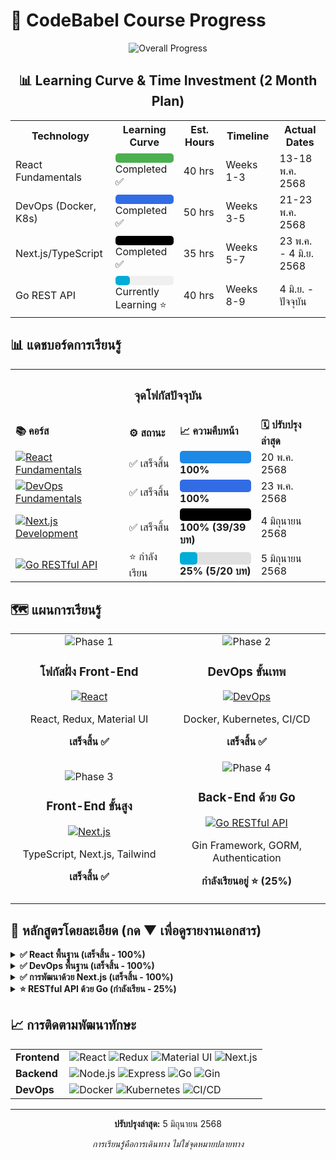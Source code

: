 # 🚀 CodeBabel Course Progress

<div align="center">

![Overall Progress](https://img.shields.io/badge/Progress-78%25-1A73E8?style=for-the-badge&width=500)

## 📊 Learning Curve & Time Investment (2 Month Plan)

<table>
  <tr>
  <th>Technology</th>
  <th>Learning Curve</th>
  <th>Est. Hours</th>
  <th>Timeline</th>
  <th>Actual Dates</th>
  </tr>
  <tr>
  <td>React Fundamentals</td>
  <td>
    <div style="background:#f0f0f0;border-radius:5px;height:15px;width:100%">
    <div style="background:#4CAF50;height:100%;border-radius:5px;width:100%"></div>
    </div>
    <span>Completed ✅</span>
  </td>
  <td>40 hrs</td>
  <td>Weeks 1-3</td>
  <td>13-18 พ.ค. 2568</td>
  </tr>
  <tr>
  <td>DevOps (Docker, K8s)</td>
  <td>
    <div style="background:#f0f0f0;border-radius:5px;height:15px;width:100%">
    <div style="background:#326CE5;height:100%;border-radius:5px;width:100%"></div>
    </div>
    <span>Completed ✅</span>
  </td>
  <td>50 hrs</td>
  <td>Weeks 3-5</td>
  <td>21-23 พ.ค. 2568</td>
  </tr>
  <tr>
  <td>Next.js/TypeScript</td>
  <td>
    <div style="background:#f0f0f0;border-radius:5px;height:15px;width:100%">
    <div style="background:#000000;height:100%;border-radius:5px;width:100%"></div>
    </div>
    <span>Completed ✅</span>
  </td>
  <td>35 hrs</td>
  <td>Weeks 5-7</td>
  <td>23 พ.ค. - 4 มิ.ย. 2568</td>
  </tr>
  <tr>
  <td>Go REST API</td>
  <td>
    <div style="background:#f0f0f0;border-radius:5px;height:15px;width:100%">
    <div style="background:#00ADD8;height:100%;border-radius:5px;width:25%"></div>
    </div>
    <span>Currently Learning ⭐</span>
  </td>
  <td>40 hrs</td>
  <td>Weeks 8-9</td>
  <td>4 มิ.ย. - ปัจจุบัน</td>
  </tr>
</table>

</div>

## 📊 แดชบอร์ดการเรียนรู้

<table align="center">
  <tr>
  <th colspan="4" align="center"><h3>จุดโฟกัสปัจจุบัน</h3></th>
  </tr>
  <tr>
  <td><strong>📚 คอร์ส</strong></td>
  <td><strong>⚙️ สถานะ</strong></td>
  <td><strong>📈 ความคืบหน้า</strong></td>
  <td><strong>🗓️ ปรับปรุงล่าสุด</strong></td>
  </tr>
  <tr>
  <td>
    <a href="./reactFundCourse/workshop_product/frontend/README.md">
    <img src="https://img.shields.io/badge/React-Fundamentals-61DAFB?style=flat-square&logo=react" alt="React Fundamentals"/>
    </a>
  </td>
  <td>✅ เสร็จสิ้น</td>
  <td>
    <div style="background-color:#e0e0e0;border-radius:5px;height:20px;width:100%">
    <div style="background-color:#1E88E5;height:100%;width:100%;border-radius:5px;"></div>
    </div>
    <strong>100%</strong>
  </td>
  <td>20 พ.ค. 2568</td>
  </tr>
  <tr>
  <td>
    <a href="./devops_course/README.md">
    <img src="https://img.shields.io/badge/DevOps-Fundamentals-326CE5?style=flat-square&logo=kubernetes" alt="DevOps Fundamentals"/>
    </a>
  </td>
  <td>✅ เสร็จสิ้น</td>
  <td>
    <div style="background-color:#e0e0e0;border-radius:5px;height:20px;width:100%">
    <div style="background-color:#326CE5;height:100%;width:100%;border-radius:5px;"></div>
    </div>
    <strong>100%</strong>
  </td>
  <td>23 พ.ค. 2568</td>
  </tr>
  <tr>
  <td>
    <a href="./nextjs_course/README.md">
    <img src="https://img.shields.io/badge/Next.js-Development-000000?style=flat-square&logo=next.js" alt="Next.js Development"/>
    </a>
  </td>
  <td>✅ เสร็จสิ้น</td>
  <td>
    <div style="background-color:#e0e0e0;border-radius:5px;height:20px;width:100%">
    <div style="background-color:#000000;height:100%;width:100%;border-radius:5px;"></div>
    </div>
    <strong>100% (39/39 บท)</strong>
  </td>
  <td>4 มิถุนายน 2568</td>
  </tr>
  <tr>
  <td>
    <a href="./golang_api/README.md">
    <img src="https://img.shields.io/badge/Go-RESTful_API-00ADD8?style=flat-square&logo=go" alt="Go RESTful API"/>
    </a>
  </td>
  <td>⭐ กำลังเรียน</td>
  <td>
    <div style="background-color:#e0e0e0;border-radius:5px;height:20px;width:100%">
    <div style="background-color:#00ADD8;height:100%;width:25%;border-radius:5px;"></div>
    </div>
    <strong>25% (5/20 บท)</strong>
  </td>
  <td>5 มิถุนายน 2568</td>
  </tr>
</table>

## 🗺️ แผนการเรียนรู้

<div align="center">
  <table width="100%">
    <tr>
      <td width="50%" align="center">
        <img src="https://img.shields.io/badge/Phase-1-success?style=for-the-badge" alt="Phase 1"/>
        <h3>โฟกัสฝั่ง Front-End</h3>
        <a href="./reactFundCourse/workshop_product/frontend/README.md">
          <img src="https://img.shields.io/badge/React-Fundamentals-61DAFB?style=flat-square&logo=react" alt="React"/>
        </a>
        <p>React, Redux, Material UI</p>
        <p><strong>เสร็จสิ้น ✅</strong></p>
      </td>
      <td width="50%" align="center">
        <img src="https://img.shields.io/badge/Phase-2-success?style=for-the-badge" alt="Phase 2"/>
        <h3>DevOps ขั้นเทพ</h3>
        <a href="./devops_course/README.md">
          <img src="https://img.shields.io/badge/DevOps-Fundamentals-326CE5?style=flat-square&logo=kubernetes" alt="DevOps"/>
        </a>
        <p>Docker, Kubernetes, CI/CD</p>
        <p><strong>เสร็จสิ้น ✅</strong></p>
      </td>
    </tr>
    <tr>
  <td width="50%" align="center">
    <img src="https://img.shields.io/badge/Phase-3-success?style=for-the-badge" alt="Phase 3"/>
    <h3>Front-End ขั้นสูง</h3>
    <a href="./nextjs_course/README.md">
      <img src="https://img.shields.io/badge/Next.js-Development-000000?style=flat-square&logo=next.js" alt="Next.js"/>
    </a>
    <p>TypeScript, Next.js, Tailwind</p>
    <p><strong>เสร็จสิ้น ✅</strong></p>
  </td>
  <td width="50%" align="center">
    <img src="https://img.shields.io/badge/Phase-4-orange?style=for-the-badge" alt="Phase 4"/>
    <h3>Back-End ด้วย Go</h3>
    <a href="./golang_api/README.md">
      <img src="https://img.shields.io/badge/Go-RESTful_API-00ADD8?style=flat-square&logo=go" alt="Go RESTful API"/>
    </a>
    <p>Gin Framework, GORM, Authentication</p>
    <p><strong>กำลังเรียนอยู่ ⭐ (25%)</strong></p>
  </td>
</tr>
  </table>
</div>

## 📝 หลักสูตรโดยละเอียด (กด ▼ เพื่อดูรายงานเอกสาร)

<details>
  <summary><strong>✅ React พื้นฐาน (เสร็จสิ้น - 100%)</strong></summary>
  <br>
  <ul>
  <li>✅ สถาปัตยกรรมและวงจรชีวิตของคอมโพเนนต์</li>
  <li>✅ การจัดการสเตทด้วย Redux</li>
  <li>✅ Material UI สำหรับการออกแบบที่ตอบสนอง</li>
  <li>✅ React Router และการนำทางระหว่างหน้า</li>
  <li>✅ การจัดการฟอร์มและการตรวจสอบข้อมูล</li>
  </ul>
  <p><a href="./reactFundCourse/workshop_product/frontend/README.md">ดูรายละเอียดคอร์ส →</a></p>
</details>

<details>
  <summary><strong>✅ DevOps พื้นฐาน (เสร็จสิ้น - 100%)</strong></summary>
  <br>
  <ul>
  <li>✅ Docker และการจัดการ Container</li>
  <li>✅ Kubernetes สำหรับการจัดการ Orchestration</li>
  <li>✅ CI/CD Pipeline ด้วย GitLab</li>
  <li>✅ การติดตั้งและกำหนดค่า Infrastructure</li>
  <li>✅ วิธีการทำงานแบบ GitOps</li>
  <li>✅ สถาปัตยกรรมไมโครเซอร์วิส</li>
  </ul>
  <p><a href="./devops_course/README.md">ดูรายละเอียดคอร์ส →</a></p>
</details>

<details>
  <summary><strong>✅ การพัฒนาด้วย Next.js (เสร็จสิ้น - 100%)</strong></summary>
  <br>
  <ul>
  <li>✅ การติดตั้งและการตั้งค่า Next.js (บท 1-4)</li>
  <li>✅ พื้นฐาน TypeScript (บท 5-8)</li>
  <li>✅ Server-Side Rendering และ Static Generation (บท 9-12)</li>
  <li>✅ การจัดการเส้นทางขั้นสูง (บท 13-16)</li>
  <li>✅ การจัดการสเตทด้วย Zustand (บท 17-22)</li>
  <li>✅ การจัดรูปแบบด้วย Tailwind CSS (บท 23-28)</li>
  <li>✅ การดึงข้อมูลด้วย React Query (บท 29-34)</li>
  <li>✅ ไลบรารีคอมโพเนนต์ด้วย Shadcn (บท 35-39)</li>
  </ul>
  <p><a href="./nextjs_course/README.md">ดูรายละเอียดคอร์ส →</a></p>
</details>

<details>
  <summary><strong>⭐ RESTful API ด้วย Go (กำลังเรียน - 25%)</strong></summary>
  <br>
  <ul>
  <li>✅ พื้นฐานภาษา Go (บท 1-5)</li>
  <li>🔍 การพัฒนาเว็บด้วย Gin Framework</li>
  <li>🔍 หลักการออกแบบ RESTful API</li>
  <li>🔍 ระบบยืนยันตัวตนและสิทธิ์</li>
  <li>🔍 การเชื่อมต่อกับฐานข้อมูลด้วย GORM</li>
  <li>🔍 การตรวจสอบข้อมูลในฟอร์ม</li>
  <li>🔍 การอัพโหลดไฟล์ผ่านฟอร์ม</li>
  <li>🔍 การจัดการสิทธิ์แบบ RBAC</li>
  </ul>
  <p><a href="./golang_api/README.md">ดูรายละเอียดคอร์ส →</a></p>
</details>

## 📈 การติดตามพัฒนาทักษะ

<div align="center">
  <table>
  <tr>
    <td><strong>Frontend</strong></td>
    <td>
    <img src="https://img.shields.io/badge/React-100%25-61DAFB?style=flat-square&logo=react" alt="React"/>
    <img src="https://img.shields.io/badge/Redux-100%25-764ABC?style=flat-square&logo=redux" alt="Redux"/>
    <img src="https://img.shields.io/badge/Material_UI-100%25-0081CB?style=flat-square&logo=material-ui" alt="Material UI"/>
    <img src="https://img.shields.io/badge/Next.js-100%25-000000?style=flat-square&logo=next.js" alt="Next.js"/>
    </td>
  </tr>
  <tr>
    <td><strong>Backend</strong></td>
    <td>
    <img src="https://img.shields.io/badge/Node.js-Planned-339933?style=flat-square&logo=node.js" alt="Node.js"/>
    <img src="https://img.shields.io/badge/Express-Planned-000000?style=flat-square&logo=express" alt="Express"/>
    <img src="https://img.shields.io/badge/Go-25%25-00ADD8?style=flat-square&logo=go" alt="Go"/>
    <img src="https://img.shields.io/badge/Gin-Starting-00ADD8?style=flat-square&logo=go" alt="Gin"/>
    </td>
  </tr>
  <tr>
    <td><strong>DevOps</strong></td>
    <td>
    <img src="https://img.shields.io/badge/Docker-100%25-2496ED?style=flat-square&logo=docker" alt="Docker"/>
    <img src="https://img.shields.io/badge/Kubernetes-100%25-326CE5?style=flat-square&logo=kubernetes" alt="Kubernetes"/>
    <img src="https://img.shields.io/badge/CI/CD-100%25-FC6D26?style=flat-square&logo=gitlab" alt="CI/CD"/>
    </td>
  </tr>
  </table>
</div>

---

<div align="center">
  <p><strong>ปรับปรุงล่าสุด:</strong> 5 มิถุนายน 2568</p>
  <p><em>การเรียนรู้คือการเดินทาง ไม่ใช่จุดหมายปลายทาง</em></p>
</div>
